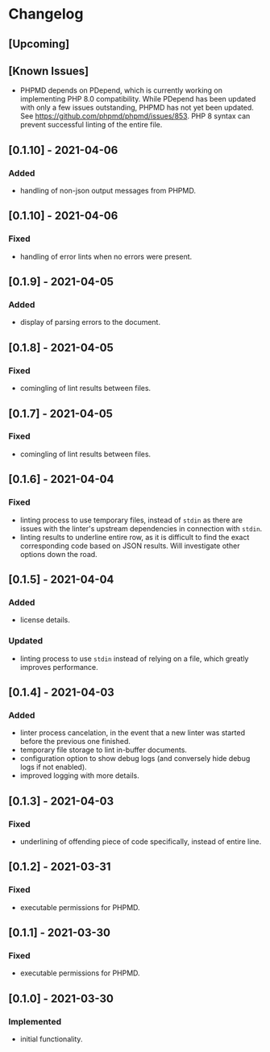 # Changelog
## [Upcoming]

## [Known Issues]
- PHPMD depends on PDepend, which is currently working on implementing PHP 8.0
  compatibility. While PDepend has been updated with only a few issues
  outstanding, PHPMD has not yet been updated. See
  https://github.com/phpmd/phpmd/issues/853. PHP 8 syntax can prevent successful
  linting of the entire file.

## [0.1.10] - 2021-04-06
### Added
- handling of non-json output messages from PHPMD.

## [0.1.10] - 2021-04-06
### Fixed
- handling of error lints when no errors were present.

## [0.1.9] - 2021-04-05
### Added
- display of parsing errors to the document.

## [0.1.8] - 2021-04-05
### Fixed
- comingling of lint results between files.

## [0.1.7] - 2021-04-05
### Fixed
- comingling of lint results between files.

## [0.1.6] - 2021-04-04
### Fixed
- linting process to use temporary files, instead of `stdin` as there are issues
  with the linter's upstream dependencies in connection with `stdin`.
- linting results to underline entire row, as it is difficult to find the exact
  corresponding code based on JSON results. Will investigate other options down
  the road.

## [0.1.5] - 2021-04-04
### Added
- license details.

### Updated
- linting process to use `stdin` instead of relying on a file, which greatly
  improves performance.

## [0.1.4] - 2021-04-03
### Added
- linter process cancelation, in the event that a new linter was started before
  the previous one finished.
- temporary file storage to lint in-buffer documents.
- configuration option to show debug logs (and conversely hide debug logs if not
  enabled).
- improved logging with more details.

## [0.1.3] - 2021-04-03
### Fixed
- underlining of offending piece of code specifically, instead of entire line.

## [0.1.2] - 2021-03-31
### Fixed
- executable permissions for PHPMD.

## [0.1.1] - 2021-03-30
### Fixed
- executable permissions for PHPMD.

## [0.1.0] - 2021-03-30
### Implemented
- initial functionality.
